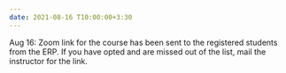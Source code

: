 ```yaml
---
date: 2021-08-16 T10:00:00+3:30
---
```

Aug 16: Zoom link for the course has been sent to the registered students from the ERP. If you have opted and are missed out of the list, mail the instructor for the link.
